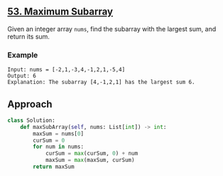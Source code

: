 ## [53. Maximum Subarray](https://leetcode.com/problems/maximum-subarray/description/?envType=problem-list-v2&envId=r27zde7r)

Given an integer array `nums`, find the subarray with the largest sum, and return its sum.

### Example

```
Input: nums = [-2,1,-3,4,-1,2,1,-5,4]
Output: 6
Explanation: The subarray [4,-1,2,1] has the largest sum 6.
```

## Approach

```python
class Solution:
    def maxSubArray(self, nums: List[int]) -> int:
        maxSum = nums[0]
        curSum = 0
        for num in nums:
            curSum = max(curSum, 0) + num
            maxSum = max(maxSum, curSum)
        return maxSum
```

